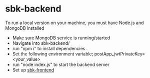 # sbk-backend

To run a local version on your machine, you must have Node.js and MongoDB installed
- Make sure MongoDB service is running/started
- Navigate into sbk-backend/
- run "npm i" to install dependencies
- Set the following environment variable; postApp_jwtPrivateKey=<your_value>
- run "node index.js" to start the backend server
- Set up [sbk-frontend](https://github.com/skajah/sbk-frontend)
